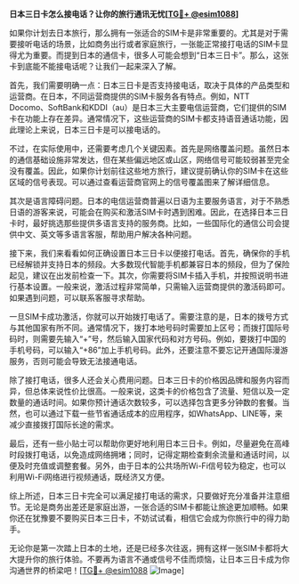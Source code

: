 **日本三日卡怎么接电话？让你的旅行通讯无忧[[TG💪+ @esim1088](https://t.me/s/esim1088)]**

如果你计划去日本旅行，那么拥有一张适合的SIM卡是非常重要的。尤其是对于需要接听电话的场景，比如商务出行或者家庭旅行，一张能正常接打电话的SIM卡显得尤为重要。而提到日本的通信卡，很多人可能会想到“日本三日卡”。那么，这张卡到底能不能接电话呢？让我们一起来深入了解。

首先，我们需要明确一点：日本三日卡是否支持接电话，取决于具体的产品类型和运营商。在日本，不同运营商提供的SIM卡服务各有特点。例如，NTT Docomo、SoftBank和KDDI（au）是日本三大主要电信运营商，它们提供的SIM卡在功能上存在差异。通常情况下，这些运营商的SIM卡都支持语音通话功能，因此理论上来说，日本三日卡是可以接电话的。

不过，在实际使用中，还需要考虑几个关键因素。首先是网络覆盖问题。虽然日本的通信基础设施非常发达，但在某些偏远地区或山区，网络信号可能较弱甚至完全没有覆盖。因此，如果你计划前往这些地方旅行，建议提前确认你的SIM卡在这些区域的信号表现。可以通过查看运营商官网上的信号覆盖图来了解详细信息。

其次是语言障碍问题。日本的电信运营商普遍以日语为主要服务语言，对于不熟悉日语的游客来说，可能会在购买和激活SIM卡时遇到困难。因此，在选择日本三日卡时，最好挑选那些提供多语言支持的服务商。比如，一些国际化的通信公司会提供中文、英文等多语言客服，帮助用户解决各种问题。

接下来，我们来看看如何正确设置日本三日卡以便接打电话。首先，确保你的手机已经解锁并支持日本的频段。大多数现代智能手机都兼容日本的频段，但为了保险起见，建议在出发前检查一下。其次，你需要将SIM卡插入手机，并按照说明书进行基本设置。一般来说，激活过程非常简单，只需输入运营商提供的激活码即可。如果遇到问题，可以联系客服寻求帮助。

一旦SIM卡成功激活，你就可以开始拨打电话了。需要注意的是，日本的拨号方式与其他国家有所不同。通常情况下，拨打本地号码时需要加上区号；而拨打国际号码时，则需要先输入“+”号，然后输入国家代码和对方号码。例如，要拨打中国的手机号码，可以输入“+86”加上手机号码。此外，还要注意不要忘记开通国际漫游服务，否则可能会导致无法接通电话。

除了接打电话，很多人还会关心费用问题。日本三日卡的价格因品牌和服务内容而异，但总体来说性价比很高。一般来说，这类卡的价格包含了流量、短信以及一定数量的通话时间。如果你预计通话次数较多，可以选择包含更多分钟数的套餐。当然，也可以通过下载一些节省通话成本的应用程序，如WhatsApp、LINE等，来减少直接拨打国际长途的需求。

最后，还有一些小贴士可以帮助你更好地利用日本三日卡。例如，尽量避免在高峰时段拨打电话，以免造成网络拥堵；同时，记得定期检查剩余流量和通话时间，以便及时充值或调整套餐。另外，由于日本的公共场所Wi-Fi信号较为稳定，也可以利用Wi-Fi网络进行视频通话，既经济又方便。

综上所述，日本三日卡完全可以满足接打电话的需求，只要做好充分准备并注意细节。无论是商务出差还是家庭出游，一张合适的SIM卡都能让旅途更加顺畅。如果你还在犹豫要不要购买日本三日卡，不妨试试看，相信它会成为你旅行中的得力助手。

无论你是第一次踏上日本的土地，还是已经多次往返，拥有这样一张SIM卡都将大大提升你的旅行体验。不要再为语言不通或信号不佳而烦恼，让日本三日卡成为你沟通世界的桥梁吧！[[TG💪+ @esim1088](https://t.me/s/esim1088) ![Image](https://i.postimg.cc/4NQfJmqS/Snipaste-2025-05-13-00-14-12.png)]